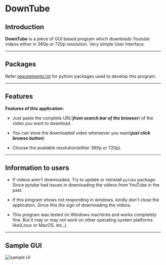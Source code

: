 # DownTube

## Introduction

**DownTube** is a piece of GUI based program which downloads Youtube videos either in 360p or 720p resolution. Very simple User Interface.

---

## Packages

Refer [requirements.txt](requirements.txt) for python packages used to develop this program.

---

## Features

**Features of this application:**

* Just paste the complete URL(***from search bar of the browser***) of the video you want to download.

* You can store the downloaded video whereever you want(***just click browse button***)

* Choose the available resolution(either 360p or 720p).

---

## Information to users

* If videos aren't downloaded, Try to update or reinstall `pytube` package. Since pytube had issues in downloading the videos from YouTube in the past.

* If this program shows not responding in windows, kindly don't close the application. Since this the sign of downloading the videos.

* This program was tested on Windows machines and works completely fine. But it may or may not work on other operating system platforms like(Linux or MacOS, etc.,).

---

## Sample GUI

![sample UI](/App/Props/sample_GUI.jpg)
